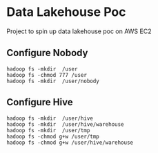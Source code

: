 # Data Lakehouse Poc
Project to spin up data lakehouse poc on AWS EC2

## Configure Nobody

```shell
hadoop fs -mkdir  /user
hadoop fs -chmod 777 /user
hadoop fs -mkdir  /user/nobody
```

## Configure Hive

```shell
hadoop fs -mkdir  /user/hive
hadoop fs -mkdir  /user/hive/warehouse
hadoop fs -mkdir  /user/tmp
hadoop fs -chmod g+w /user/tmp
hadoop fs -chmod g+w /user/hive/warehouse
```